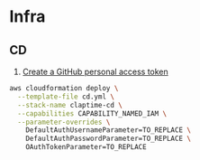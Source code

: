 # Infra

## CD

1. [Create a GitHub personal access token](https://help.github.com/en/articles/creating-a-personal-access-token-for-the-command-line)

```bash
aws cloudformation deploy \
  --template-file cd.yml \
  --stack-name claptime-cd \
  --capabilities CAPABILITY_NAMED_IAM \
  --parameter-overrides \
    DefaultAuthUsernameParameter=TO_REPLACE \
    DefaultAuthPasswordParameter=TO_REPLACE \
    OAuthTokenParameter=TO_REPLACE
```
